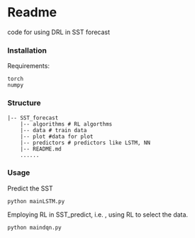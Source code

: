 # Readme

code for using DRL in SST forecast

### Installation

Requirements:

```
torch
numpy
```

### Structure

```
|-- SST_forecast
    |-- algorithms # RL algorthms
    |-- data # train data
    |-- plot #data for plot
    |-- predictors # predictors like LSTM, NN
    |-- README.md
    ......
```

### Usage

Predict the SST

```shell
python mainLSTM.py 
```

Employing RL in SST_predict, i.e. , using RL to select the data.

```
python maindqn.py 
```

